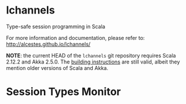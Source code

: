 # lchannels
Type-safe session programming in Scala

For more information and documentation, please refer to:
http://alcestes.github.io/lchannels/

**NOTE**: the current HEAD of the `lchannels` git repository requires
Scala 2.12.2 and Akka 2.5.0.
The [building instructions](http://alcestes.github.io/lchannels/instructions.html) are still valid, albeit they mention older versions of Scala and Akka.

# Session Types Monitor
